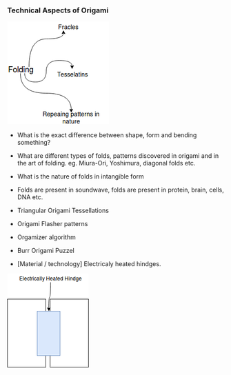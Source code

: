 ### Technical Aspects of Origami

![](/assets/1.png)

* What is the exact difference between shape, form and bending something?
* What are different types of folds, patterns discovered in origami and in the art of folding. eg. Miura-Ori, Yoshimura, diagonal folds etc.
* What is the nature of folds in intangible form
* Folds are present in soundwave, folds are present in protein, brain, cells, DNA etc.
* Triangular Origami Tessellations
* Origami Flasher patterns

* Orgamizer algorithm
* Burr Origami Puzzel
* \[Material / technology\] Electricaly heated hindges.

![](/assets/2.png)



